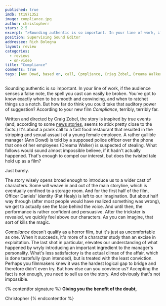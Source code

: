 ```yaml
---
published: true
imdb: tt1971352
image: compliance.jpg
author: christopherr 
stars: 2.5
excerpt: ">Sounding authentic is so important. In your line of work, if the audience senses a false note, the spell you cast can easily be broken. You&rsquo;ve got to know exactly when to be smooth and convincing, and when to ratchet things up a notch. But how far do think you could take that auditory power of suggestion?&nbsp; According to your new film <em>Compliance</em>, terribly, terribly far."
position: Supervising Sound Editor
addressee: Rich Bologna
layout: review
categories: 
  - reviews
  - on-video
title: "Compliance"
comments: true
tags: [Ann Dowd, based on, call, Cpmpliance, Criag Zobel, Dreama Walker, inspired by, Letters, phone, prank, sexual assualt, true story]
---
```

Sounding authentic is so important. In your line of work, if the audience senses a false note, the spell you cast can easily be broken. You've got to know exactly when to be smooth and convincing, and when to ratchet things up a notch. But how far do think you could take that auditory power of suggestion?  According to your new film _Compliance_, terribly, terribly far.

Written and directed by Craig Zobel, the story is inspired by true events (and, according to some [news stories][1], seems to stick pretty close to the facts.) It's about a prank call to a fast food restaurant that resulted in the stripping and sexual assault of a young female employee.  A rather gullible manager (Ann Dowd) is told by a supposed police officer over the phone that one of her employees (Dreama Walker) is suspected of stealing.  What follows would sound almost impossible believe, if it hadn't actually happened. That's enough to compel our interest, but does the twisted tale hold up as a film?

   [1]: http://www.courier-journal.com/article/20051009/NEWS01/510090392/A-hoax-most-cruel-Caller-coaxed-McDonald-s-managers-into-strip-searching-worker

Just barely. 

The story wisely opens broad enough to introduce us to a wider cast of characters. Some will weave in and out of the main storyline, which is eventually confined to a storage room. And for the first half of the film, Officer Daniels' identity (Pat Healy) is left to our imagination. But about half way through (after most people would have realized something was wrong), we get to actually see the face behind the voice.  And until then, the performance is rather confident and persuasive.  After the trickster is revealed, we quickly feel above our characters. As you can imagine, that sort of kills the magic.

_Compliance_ doesn't qualify as a horror film, but it's just as uncomfortable as one.  When it succeeds, it's more of a character study than an excise in exploitation. The last shot in particular, elevates our understanding of what happened by wryly introducing an important ingredient to the manager's personality. What's less satisfactory is the actual climax of the affair, which is done tastefully (pun intended), but is treated with the least conviction. Perhaps you filmmakers knew it was the hardest logical gap to bridge and therefore didn't even try. But how else can you convince us? Accepting the fact is not enough, you need to sell us on the story. And obviously that's not impossible.

{% contentfor signature %}
**Giving you the benefit of the doubt,**

Christopher
{% endcontentfor %}